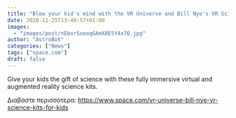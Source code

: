 ```yaml
---
title: "Blow your kid's mind with the VR Universe and Bill Nye's VR Science kit for the holidays"
date: 2020-11-25T13:49:57+01:00
images:
  - "images/post/nEbxrSxeoqGAmX8E5Y4x7Q.jpg"
author: "AstroBot"
categories: ["News"]
tags: ["space.com"]
draft: false
---
```


Give your kids the gift of science with these fully immersive virtual and augmented reality science kits. 

Διαβάστε περισσότερα: https://www.space.com/vr-universe-bill-nye-vr-science-kits-for-kids

